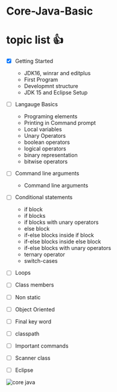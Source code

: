 # Core-Java-Basic



# topic list :+1:

- [x] Getting Started
    - JDK16, winrar and editplus
    - First Program
    - Developmnt structure
    - JDK 15 and Eclipse Setup


- [ ] Langauge Basics
    - Programing elements
    - Printing in Command prompt
    - Local variables
    - Unary Operators
    - boolean operators
    - logical operators
    - binary representation
    - bitwise operators


- [ ] Command line arguments
    - Command line arguments


- [ ] Conditional statements
    - if block
    - if blocks
    - if blocks with unary operators
    - else block
    - if-else blocks inside if block
    - if-else blocks inside else block
    - if-else blocks with unary operators
    - ternary operator
    - switch-cases


- [ ] Loops 
- [ ] Class members 
- [ ] Non static 
- [ ] Object Oriented 
- [ ] Final key word 
- [ ] classpath 
- [ ] Important commands 
- [ ] Scanner class 
- [ ] Eclipse 
 




![core java](https://user-images.githubusercontent.com/97358095/221773118-8589e2cd-3d90-428c-8cce-90d0514eb8a1.png)
